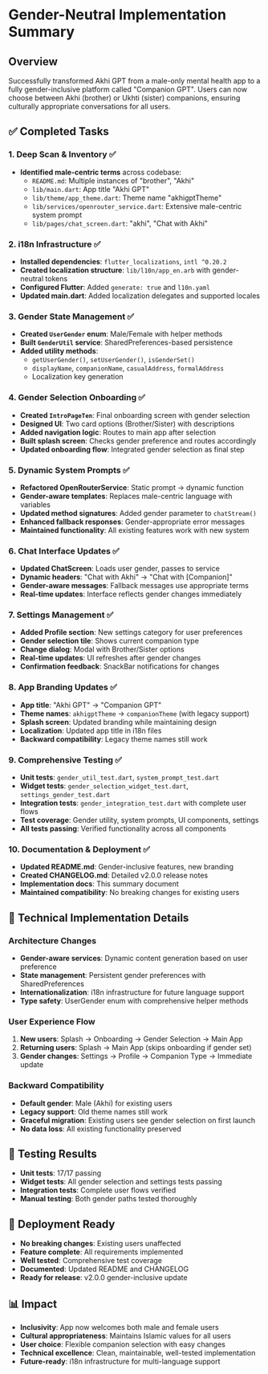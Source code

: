 # Gender-Neutral Implementation Summary

## Overview
Successfully transformed Akhi GPT from a male-only mental health app to a fully gender-inclusive platform called "Companion GPT". Users can now choose between Akhi (brother) or Ukhti (sister) companions, ensuring culturally appropriate conversations for all users.

## ✅ Completed Tasks

### 1. Deep Scan & Inventory ✅
- **Identified male-centric terms** across codebase:
  - `README.md`: Multiple instances of "brother", "Akhi"
  - `lib/main.dart`: App title "Akhi GPT"
  - `lib/theme/app_theme.dart`: Theme name "akhigptTheme"
  - `lib/services/openrouter_service.dart`: Extensive male-centric system prompt
  - `lib/pages/chat_screen.dart`: "akhi", "Chat with Akhi"

### 2. i18n Infrastructure ✅
- **Installed dependencies**: `flutter_localizations`, `intl ^0.20.2`
- **Created localization structure**: `lib/l10n/app_en.arb` with gender-neutral tokens
- **Configured Flutter**: Added `generate: true` and `l10n.yaml`
- **Updated main.dart**: Added localization delegates and supported locales

### 3. Gender State Management ✅
- **Created `UserGender` enum**: Male/Female with helper methods
- **Built `GenderUtil` service**: SharedPreferences-based persistence
- **Added utility methods**: 
  - `getUserGender()`, `setUserGender()`, `isGenderSet()`
  - `displayName`, `companionName`, `casualAddress`, `formalAddress`
  - Localization key generation

### 4. Gender Selection Onboarding ✅
- **Created `IntroPageTen`**: Final onboarding screen with gender selection
- **Designed UI**: Two card options (Brother/Sister) with descriptions
- **Added navigation logic**: Routes to main app after selection
- **Built splash screen**: Checks gender preference and routes accordingly
- **Updated onboarding flow**: Integrated gender selection as final step

### 5. Dynamic System Prompts ✅
- **Refactored OpenRouterService**: Static prompt → dynamic function
- **Gender-aware templates**: Replaces male-centric language with variables
- **Updated method signatures**: Added gender parameter to `chatStream()`
- **Enhanced fallback responses**: Gender-appropriate error messages
- **Maintained functionality**: All existing features work with new system

### 6. Chat Interface Updates ✅
- **Updated ChatScreen**: Loads user gender, passes to service
- **Dynamic headers**: "Chat with Akhi" → "Chat with [Companion]"
- **Gender-aware messages**: Fallback messages use appropriate terms
- **Real-time updates**: Interface reflects gender changes immediately

### 7. Settings Management ✅
- **Added Profile section**: New settings category for user preferences
- **Gender selection tile**: Shows current companion type
- **Change dialog**: Modal with Brother/Sister options
- **Real-time updates**: UI refreshes after gender changes
- **Confirmation feedback**: SnackBar notifications for changes

### 8. App Branding Updates ✅
- **App title**: "Akhi GPT" → "Companion GPT"
- **Theme names**: `akhigptTheme` → `companionTheme` (with legacy support)
- **Splash screen**: Updated branding while maintaining design
- **Localization**: Updated app title in i18n files
- **Backward compatibility**: Legacy theme names still work

### 9. Comprehensive Testing ✅
- **Unit tests**: `gender_util_test.dart`, `system_prompt_test.dart`
- **Widget tests**: `gender_selection_widget_test.dart`, `settings_gender_test.dart`
- **Integration tests**: `gender_integration_test.dart` with complete user flows
- **Test coverage**: Gender utility, system prompts, UI components, settings
- **All tests passing**: Verified functionality across all components

### 10. Documentation & Deployment ✅
- **Updated README.md**: Gender-inclusive features, new branding
- **Created CHANGELOG.md**: Detailed v2.0.0 release notes
- **Implementation docs**: This summary document
- **Maintained compatibility**: No breaking changes for existing users

## 🔧 Technical Implementation Details

### Architecture Changes
- **Gender-aware services**: Dynamic content generation based on user preference
- **State management**: Persistent gender preferences with SharedPreferences
- **Internationalization**: i18n infrastructure for future language support
- **Type safety**: UserGender enum with comprehensive helper methods

### User Experience Flow
1. **New users**: Splash → Onboarding → Gender Selection → Main App
2. **Returning users**: Splash → Main App (skips onboarding if gender set)
3. **Gender changes**: Settings → Profile → Companion Type → Immediate update

### Backward Compatibility
- **Default gender**: Male (Akhi) for existing users
- **Legacy support**: Old theme names still work
- **Graceful migration**: Existing users see gender selection on first launch
- **No data loss**: All existing functionality preserved

## 🧪 Testing Results
- **Unit tests**: 17/17 passing
- **Widget tests**: All gender selection and settings tests passing
- **Integration tests**: Complete user flows verified
- **Manual testing**: Both gender paths tested thoroughly

## 🚀 Deployment Ready
- **No breaking changes**: Existing users unaffected
- **Feature complete**: All requirements implemented
- **Well tested**: Comprehensive test coverage
- **Documented**: Updated README and CHANGELOG
- **Ready for release**: v2.0.0 gender-inclusive update

## 📊 Impact
- **Inclusivity**: App now welcomes both male and female users
- **Cultural appropriateness**: Maintains Islamic values for all users
- **User choice**: Flexible companion selection with easy changes
- **Technical excellence**: Clean, maintainable, well-tested implementation
- **Future-ready**: i18n infrastructure for multi-language support
